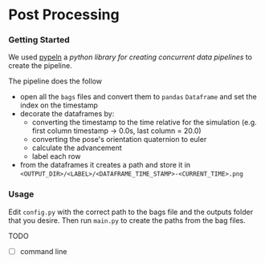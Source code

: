 # Post Processing

### Getting Started

We used [pypeln](https://github.com/cgarciae/pypeln) a 
*python library for creating concurrent data pipelines* to create the pipeline. 

The pipeline does the follow

- open all the `bags` files and convert them to `pandas` `Dataframe` and set the index on the timestamp
- decorate the dataframes by:
    - converting the timestamp to the time relative for the simulation (e.g. first column timestamp -> 0.0s, last column = 20.0)
    - converting the pose's orientation quaternion to euler 
    - calculate the advancement
    - label each row
- from the dataframes it creates a path and store it in `<OUTPUT_DIR>/<LABEL>/<DATAFRAME_TIME_STAMP>-<CURRENT_TIME>.png`


### Usage
Edit `config.py` with the correct path to the bags file and the outputs folder that you desire. 
Then run `main.py` to create the paths from the bag files.

TODO
- [ ] command line
